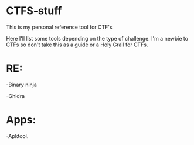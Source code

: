 # CTFS-stuff
This is my personal reference tool for CTF's


Here I'll list some tools depending on the type of challenge. I'm a newbie to CTFs so don't take this as a guide or a Holy Grail for CTFs. 

# RE:
-Binary ninja

-Ghidra

# Apps:
-Apktool.
